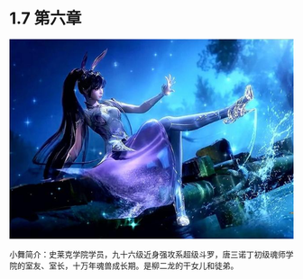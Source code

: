 # 1.7 第六章
<img src="image/xw.jpg">

  小舞简介：史莱克学院学员，九十六级近身强攻系超级斗罗，唐三诺丁初级魂师学院的室友、室长，十万年魂兽成长期。是柳二龙的干女儿和徒弟。
